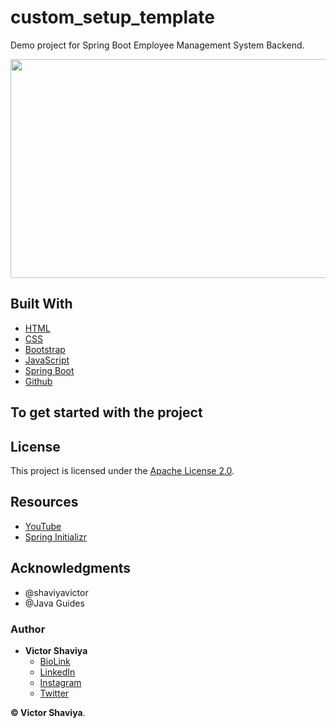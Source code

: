 # custom_setup_template
Demo project for Spring Boot Employee Management System Backend.

<img src="#" width="600" height="350" alt="">             

## Built With

* [HTML](https://developer.mozilla.org/en-US/docs/Web/HTML)
* [CSS](https://developer.mozilla.org/en-US/docs/Web/css)
* [Bootstrap](https://getbootstrap.com/docs/5.2/getting-started/introduction/)
* [JavaScript](https://developer.mozilla.org/en-US/docs/Web/JavaScript)
* [Spring Boot](https://docs.spring.io/spring-boot/docs/current/reference/htmlsingle/)
* [Github](https://github.com/ShaviyaVictor/shaviya)

## To get started with the project
####

## License

This project is licensed under the [Apache License 2.0](https://github.com/ShaviyaVictor/custom_setup_template/blob/main/LICENSE).

## Resources
- [YouTube](https://www.youtube.com/watch?v=IxYa6cKimZc&list=PLGRDMO4rOGcNSBOJOlrgQqGpIgo6_VZgR&index=96)
- [Spring Initializr](https://start.spring.io/#!type=maven-project&language=java&platformVersion=3.0.3&packaging=jar&jvmVersion=17&groupId=com.techsol&artifactId=employee-backend&name=employee-backend&description=Demo%20project%20for%20Spring%20Boot%20Employee%20Management%20System%20Backend.&packageName=com.techsol.employee&dependencies=web,data-jpa,mysql,lombok)

## Acknowledgments

* @shaviyavictor
* @Java Guides

### Author

* **Victor Shaviya**
    - [BioLink](https://bio.link/shaviya)
    - [LinkedIn](https://www.linkedin.com/in/ShaviyaVictor/)
    - [Instagram](https://www.instagram.com/shaviyavictor/)
    - [Twitter](https://twitter.com/ShaviyaVictor)


**© Victor Shaviya**.